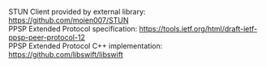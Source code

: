 STUN Client provided by external library: https://github.com/moien007/STUN  
PPSP Extended Protocol specification: https://tools.ietf.org/html/draft-ietf-ppsp-peer-protocol-12  
PPSP Extended Protocol C++ implementation: https://github.com/libswift/libswift